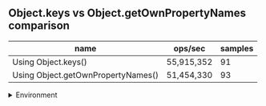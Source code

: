 ## Object.keys vs Object.getOwnPropertyNames comparison

|name|ops/sec|samples|
|-|-|-|
|Using Object.keys()|55,915,352|91|
|Using Object.getOwnPropertyNames()|51,454,330|93|


<details>
<summary>Environment</summary>

* __Machine:__ linux x64 | 2 vCPUs | 6.8GB Mem
* __Run:__ Sat Oct 21 2023 12:58:38 GMT+0000 (Coordinated Universal Time)
</details>

<!--
{"environment":{"platform":"linux","arch":"x64","cpus":2,"totalMemory":6.7597503662109375},"benchmarks":[{"name":"Using Object.keys()","opsSec":55915351.916528635,"samples":7},{"name":"Using Object.getOwnPropertyNames()","opsSec":51454329.78166747,"samples":8}]}-->
